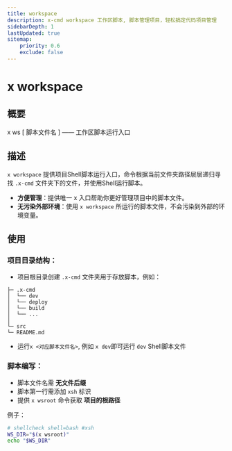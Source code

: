 ```yaml
---
title: workspace
description: x-cmd workspace 工作区脚本, 脚本管理项目，轻松搞定代码项目管理
sidebarDepth: 1
lastUpdated: true
sitemap:
    priority: 0.6
    exclude: false
---
```


# x workspace

<Terminal :termIndex="7"/>

## 概要

<p class="x-desc">x ws [ 脚本文件名 ] ——  工作区脚本运行入口</p>

## 描述

`x workspace` 提供项目Shell脚本运行入口，命令根据当前文件夹路径层层递归寻找 `.x-cmd` 文件夹下的文件，并使用Shell运行脚本。

- **方便管理**：提供唯一 x 入口帮助你更好管理项目中的脚本文件。
- **无污染外部环境**：使用 `x workspace` 所运行的脚本文件，不会污染到外部的环境变量。

## 使用

### 项目目录结构：

- 项目根目录创建 `.x-cmd` 文件夹用于存放脚本，例如：
```${1}
├─ .x-cmd
│  └── dev
│  └── deploy
│  └── build
│  └── ...
│
└─ src
└─ README.md
```

- 运行`x <对应脚本文件名>`, 例如 `x dev`即可运行 `dev` Shell脚本文件

### 脚本编写：

- 脚本文件名需 **无文件后缀**
- 脚本第一行需添加 `xsh` 标识
- 提供 `x wsroot` 命令获取 **项目的根路径**

例子：

``` sh
# shellcheck shell=bash #xsh
WS_DIR="$(x wsroot)"
echo "$WS_DIR"
```

